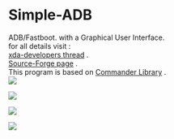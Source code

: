 # Simple-ADB
ADB/Fastboot. with a Graphical User Interface.<br />
for all details visit : <br />
[xda-developers thread](http://forum.xda-developers.com/android/software/revive-simple-adb-tool-t3417155) .<br />
[Source-Forge page](https://sourceforge.net/projects/sadb/) .<br />
This program is based on [Commander Library](https://github.com/mhashim6/Commander) .<br />
![](https://a.fsdn.com/con/app/proj/sadb/screenshots/11.png?raw=true)

![](https://a.fsdn.com/con/app/proj/sadb/screenshots/12.png?raw=true)

![](https://a.fsdn.com/con/app/proj/sadb/screenshots/13.png?raw=true)

![](https://a.fsdn.com/con/app/proj/sadb/screenshots/14.png?raw=true)
